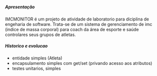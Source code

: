 ##### Apresentação
IMCMONITOR é um projeto de atividade de laboratorio para diciplina de engeharia de software.
Trata-se de um sistema de gerenciamento de imc (indice de massa corporal) para coach da área de esporte e saúde controlares seus grupos de atletas.

##### Historico e evolucao
- entidade simples (Atleta)
- encapsulamento simples com get/set (privando acesso aos atributos)
- testes unitarios, simples